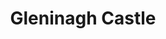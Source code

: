 ---
title: "Gleninagh Castle"
address: " Tourist Information Office, Ennis, Co. Clare"
tel: "+353 (0)65 682 8366"
county: "Clare"
category: "Castles"
type: "Content"
lat: "53.10878372192383"
lng: "-9.164263725280762"
---